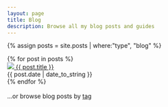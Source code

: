```yaml
---
layout: page
title: Blog
description: Browse all my blog posts and guides
---
```


{% assign posts = site.posts | where:"type", "blog" %}

<div class="post-card-container">
    {% for post in posts %}
    <div class="post-card">
     <a href="{{ site.url }}{{ site.baseurl }}{{ post.url }}">
        <img class="post-cover" src="/assets/images{{ post.url }}{{ post.cover }}"/>
       {{ post.title }}
       </a><br /><time datetime="{{ post.date | date_to_xmlschema }}" class="date">{{ post.date | date_to_string }}</time>
    </div>
    {% endfor %}
</div>

<br />
<span>...or browse blog posts by <a href="/tags/">tag</a></span>
